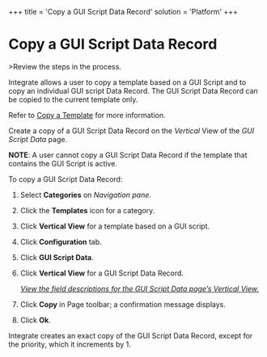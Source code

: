 +++
title = 'Copy a GUI Script Data Record'
solution = 'Platform'
+++

# Copy a GUI Script Data Record

<span id="Post Data using a GUI Script Steps" class="popUpLink">\>Review
the steps in the process. </span>

Integrate allows a user to copy a template based on a GUI Script and to
copy an individual GUI script Data Record. The GUI Script Data Record
can be copied to the current template only.

Refer to [Copy a Template](Copy_a_Template.htm) for more information.

Create a copy of a GUI Script Data Record on the *Vertical* View of the
*GUI Script Data* page.

**NOTE**: A user cannot copy a GUI Script Data Record if the template
that contains the GUI Script is active.

To copy a GUI Script Data Record:

1.  Select **Categories** on *Navigation pane*.

2.  Click the **Templates** icon for a category.

3.  Click **Vertical View** for a template based on a GUI script.

4.  Click **Configuration** tab.

5.  Click **GUI Script Data**.

6.  Click **Vertical View** for a GUI Script Data Record.
    
    *[View the field descriptions for the GUI Script Data page’s
    Vertical
    View.](../Page_Desc/GUI_Script_Data_H.htm#GUI_Script_Data_V_All)*

7.  Click **Copy** in Page toolbar; a confirmation message displays.

8.  Click **Ok**.

Integrate creates an exact copy of the GUI Script Data Record, except
for the priority, which it increments by 1.
